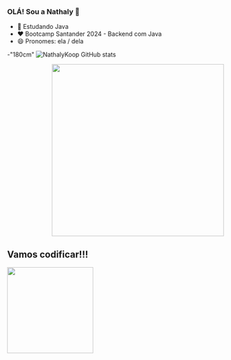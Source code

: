 ### OLÁ! Sou a Nathaly 👋

- 🌱 Estudando Java
- :heart: Bootcamp Santander 2024 - Backend com Java
- 😄 Pronomes: ela / dela

<img heigh>-"180cm" ![NathalyKoop GitHub stats](https://github-readme-stats.vercel.app/api?username=NathalyKoop&show_icons=true&theme=ambient_gradient)


<div align="right">
<img src="https://github.com/NathalyKoop/NathalyKoop/assets/168307469/d5b00bb6-2bde-4f45-80c6-33e499d8b039" width="400px" />
</div>


<div alinhar="center">
<h2>Vamos codificar!!!</h2>
<img src="https://media.giphy.com/media/LmNwrBhejkK9EFP504/giphy.gif" width="200px" />
</span>
